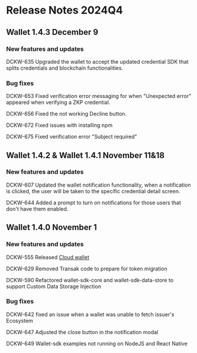 # Release Notes 2024Q4

## Wallet 1.4.3 December 9

### New features and updates

DCKW-635 Upgraded the wallet to accept the updated credential SDK that splits credentials and blockchain functionalities.

### Bug fixes

DCKW-653 Fixed verification error messaging for when "Unexpected error" appeared when verifying a ZKP credential.

DCKW-656 Fixed the not working Decline button.

DCKW-672 Fixed issues with installing npm

DCKW-675 Fixed verification error "Subject required"

## Wallet 1.4.2 & Wallet 1.4.1 November 11&18

### New features and updates

DCKW-607 Updated the wallet notification functionality, when a notification is clicked, the user will be taken to the specific credential detail screen.

DCKW-644 Added a prompt to turn on notifications for those users that don't have them enabled.&#x20;

## Wallet 1.4.0 November 1

### New features and updates

DCKW-555 Released [Cloud wallet ](../wallet-sdk/cloud-wallet.md)

DCKW-629 Removed Transak code to prepare for token migration

DCKW-590 Refactored wallet-sdk-core and wallet-sdk-data-store to support Custom Data Storage Injection

### Bug fixes

DCKW-642  fixed an issue when a wallet was unable to fetch issuer's Ecosystem

DCKW-647 Adjusted the close button in the notification modal

DCKW-649 Wallet-sdk examples not running on NodeJS and React Native

